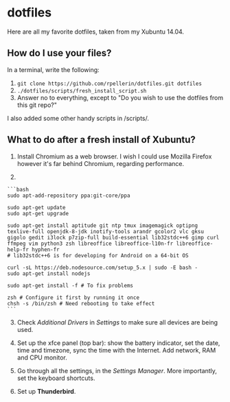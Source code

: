 # dotfiles

Here are all my favorite dotfiles, taken from my Xubuntu 14.04.

## How do I use your files?
In a terminal, write the following:

1. `git clone https://github.com/rpellerin/dotfiles.git dotfiles`
2. `./dotfiles/scripts/fresh_install_script.sh`
3. Answer no to everything, except to "Do you wish to use the dotfiles from this git repo?"

I also added some other handy scripts in /scripts/.

## What to do after a fresh install of Xubuntu?

1. Install Chromium as a web browser. I wish I could use Mozilla Firefox however it's far behind Chromium, regarding performance.

2.

	```bash
	sudo apt-add-repository ppa:git-core/ppa

	sudo apt-get update
	sudo apt-get upgrade

	sudo apt-get install aptitude git ntp tmux imagemagick optipng texlive-full openjdk-8-jdk inotify-tools arandr gcolor2 vlc gksu gigolo gedit i3lock p7zip-full build-essential lib32stdc++6 gimp curl ffmpeg vim python3 zsh libreoffice libreoffice-l10n-fr libreoffice-help-fr hyphen-fr
	# lib32stdc++6 is for developing for Android on a 64-bit OS

	curl -sL https://deb.nodesource.com/setup_5.x | sudo -E bash -
	sudo apt-get install nodejs

	sudo apt-get install -f # To fix problems

	zsh # Configure it first by running it once
	chsh -s /bin/zsh # Need rebooting to take effect
	```

3. Check *Additional Drivers* in *Settings* to make sure all devices are being used.

4. Set up the xfce panel (top bar): show the battery indicator, set the date, time and timezone, sync the time with the Internet. Add network, RAM and CPU monitor.

5. Go through all the settings, in the *Settings Manager*. More importantly, set the keyboard shortcuts.

6. Set up **Thunderbird**.